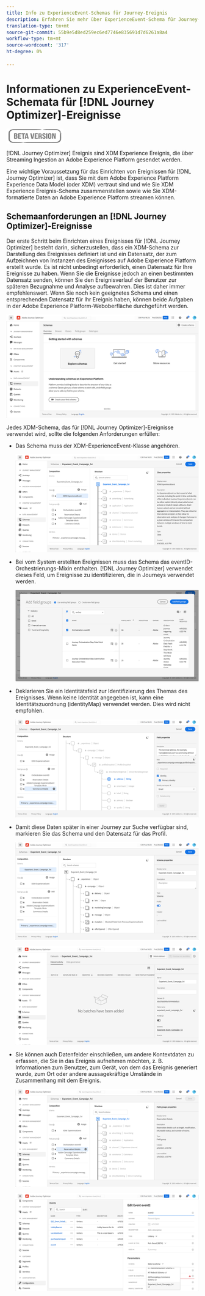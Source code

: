```yaml
---
title: Info zu ExperienceEvent-Schemas für Journey-Ereignis
description: Erfahren Sie mehr über ExperienceEvent-Schema für Journey-Ereignis
translation-type: tm+mt
source-git-commit: 55b9e5d8ed259ec6ed7746e835691d7d6261a8a4
workflow-type: tm+mt
source-wordcount: '317'
ht-degree: 0%

---
```


# Informationen zu ExperienceEvent-Schemata für [!DNL Journey Optimizer]-Ereignisse

![](../assets/do-not-localize/badge.png)

[!DNL Journey Optimizer] Ereignis sind XDM Experience Ereignis, die über Streaming Ingestion an Adobe Experience Platform gesendet werden.

Eine wichtige Voraussetzung für das Einrichten von Ereignissen für [!DNL Journey Optimizer] ist, dass Sie mit dem Adobe Experience Platform Experience Data Model (oder XDM) vertraut sind und wie Sie XDM Experience Ereignis-Schema zusammenstellen sowie wie Sie XDM-formatierte Daten an Adobe Experience Platform streamen können.

## Schemaanforderungen an [!DNL Journey Optimizer]-Ereignisse

Der erste Schritt beim Einrichten eines Ereignisses für [!DNL Journey Optimizer] besteht darin, sicherzustellen, dass ein XDM-Schema zur Darstellung des Ereignisses definiert ist und ein Datensatz, der zum Aufzeichnen von Instanzen des Ereignisses auf Adobe Experience Platform erstellt wurde. Es ist nicht unbedingt erforderlich, einen Datensatz für Ihre Ereignisse zu haben. Wenn Sie die Ereignisse jedoch an einen bestimmten Datensatz senden, können Sie den Ereignisverlauf der Benutzer zur späteren Bezugnahme und Analyse aufbewahren. Dies ist daher immer empfehlenswert. Wenn Sie noch kein geeignetes Schema und einen entsprechenden Datensatz für Ihr Ereignis haben, können beide Aufgaben in der Adobe Experience Platform-Weboberfläche durchgeführt werden.

![](../assets/schema1.png)

Jedes XDM-Schema, das für [!DNL Journey Optimizer]-Ereignisse verwendet wird, sollte die folgenden Anforderungen erfüllen:

* Das Schema muss der XDM-ExperienceEvent-Klasse angehören.

   ![](../assets/schema2.png)

* Bei vom System erstellten Ereignissen muss das Schema das eventID-Orchestrierungs-Mixin enthalten. [!DNL Journey Optimizer] verwendet dieses Feld, um Ereignisse zu identifizieren, die in Journeys verwendet werden.

   ![](../assets/schema3.png)

* Deklarieren Sie ein Identitätsfeld zur Identifizierung des Themas des Ereignisses. Wenn keine Identität angegeben ist, kann eine Identitätszuordnung (identityMap) verwendet werden. Dies wird nicht empfohlen.

   ![](../assets/schema4.png)

* Damit diese Daten später in einer Journey zur Suche verfügbar sind, markieren Sie das Schema und den Datensatz für das Profil.

   ![](../assets/schema5.png)

   ![](../assets/schema6.png)

* Sie können auch Datenfelder einschließen, um andere Kontextdaten zu erfassen, die Sie in das Ereignis aufnehmen möchten, z. B. Informationen zum Benutzer, zum Gerät, von dem das Ereignis generiert wurde, zum Ort oder andere aussagekräftige Umstände in Zusammenhang mit dem Ereignis.

   ![](../assets/schema7.png)

   ![](../assets/schema8.png)

